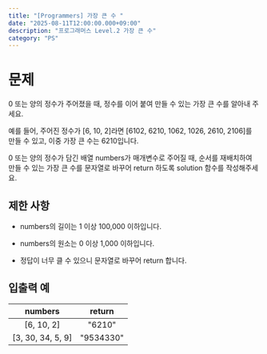 ```yaml
---
title: "[Programmers] 가장 큰 수 "
date: "2025-08-11T12:00:00.000+09:00"
description: "프로그래머스 Level.2 가장 큰 수"
category: "PS"
---
```

# 문제
0 또는 양의 정수가 주어졌을 때, 정수를 이어 붙여 만들 수 있는 가장 큰 수를 알아내 주세요.

예를 들어, 주어진 정수가 [6, 10, 2]라면 [6102, 6210, 1062, 1026, 2610, 2106]를 만들 수 있고, 이중 가장 큰 수는 6210입니다.

0 또는 양의 정수가 담긴 배열 numbers가 매개변수로 주어질 때, 순서를 재배치하여 만들 수 있는 가장 큰 수를 문자열로 바꾸어 return 하도록 solution 함수를 작성해주세요.

## 제한 사항
- numbers의 길이는 1 이상 100,000 이하입니다.

- numbers의 원소는 0 이상 1,000 이하입니다.

- 정답이 너무 클 수 있으니 문자열로 바꾸어 return 합니다.

## 입출력 예
|numbers|return|
|:---:|:---:|
[6, 10, 2]	|"6210"
[3, 30, 34, 5, 9]	|"9534330"